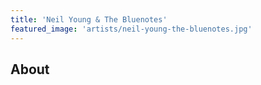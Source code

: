 ```yaml
---
title: 'Neil Young & The Bluenotes'
featured_image: 'artists/neil-young-the-bluenotes.jpg'
---
```


## About


